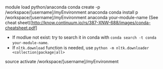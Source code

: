 module load python/anaconda
conda create -p /workspace/[username]/myEnvironment anaconda
conda install p /workspace/[username]/myEnvironment anaconda your-module-name  (See cheat sheet)[http://know.continuum.io/rs/387-XNW-688/images/conda-cheatsheet.pdf]

- If modlue not exist: try to search it in conda with `conda search -t conda your-module-name`.
- If `nltk.download` function is needed, use `python -m nltk.downloader <collection|package|all>`

source activate /workspace/[username]/myEnvironment
